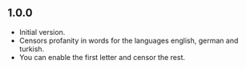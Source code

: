 ## 1.0.0

- Initial version.
- Censors profanity in words for the languages english, german and turkish.
- You can enable the first letter and censor the rest.
